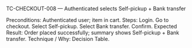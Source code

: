 TC-CHECKOUT-008 — Authenticated selects Self-pickup + Bank transfer

Preconditions: Authenticated user; item in cart.
Steps:
Login.
Go to checkout.
Select Self-pickup.
Select Bank transfer.
Confirm.
Expected Result: Order placed successfully; summary shows Self-pickup + Bank transfer.
Technique / Why: Decision Table.
